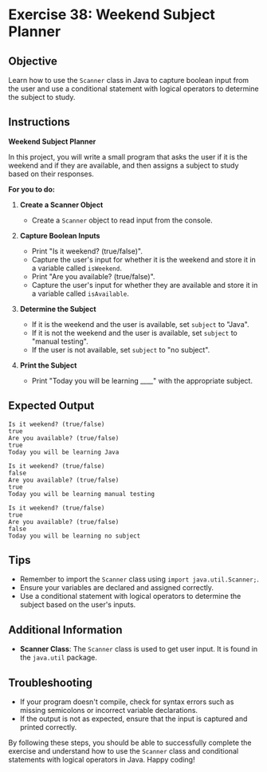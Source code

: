 # Exercise 38: Weekend Subject Planner

## Objective
Learn how to use the `Scanner` class in Java to capture boolean input from the user and use a conditional statement with logical operators to determine the subject to study.

## Instructions

**Weekend Subject Planner**

In this project, you will write a small program that asks the user if it is the weekend and if they are available, and then assigns a subject to study based on their responses.

**For you to do:**

1. **Create a Scanner Object**
   - Create a `Scanner` object to read input from the console.

2. **Capture Boolean Inputs**
   - Print "Is it weekend? (true/false)".
   - Capture the user's input for whether it is the weekend and store it in a variable called `isWeekend`.
   - Print "Are you available? (true/false)".
   - Capture the user's input for whether they are available and store it in a variable called `isAvailable`.

3. **Determine the Subject**
   - If it is the weekend and the user is available, set `subject` to "Java".
   - If it is not the weekend and the user is available, set `subject` to "manual testing".
   - If the user is not available, set `subject` to "no subject".

4. **Print the Subject**
   - Print "Today you will be learning ____" with the appropriate subject.

## Expected Output
```
Is it weekend? (true/false)
true
Are you available? (true/false)
true
Today you will be learning Java
```

```
Is it weekend? (true/false)
false
Are you available? (true/false)
true
Today you will be learning manual testing
```

```
Is it weekend? (true/false)
true
Are you available? (true/false)
false
Today you will be learning no subject
```

## Tips
- Remember to import the `Scanner` class using `import java.util.Scanner;`.
- Ensure your variables are declared and assigned correctly.
- Use a conditional statement with logical operators to determine the subject based on the user's inputs.

## Additional Information
- **Scanner Class**: The `Scanner` class is used to get user input. It is found in the `java.util` package.

## Troubleshooting
- If your program doesn't compile, check for syntax errors such as missing semicolons or incorrect variable declarations.
- If the output is not as expected, ensure that the input is captured and printed correctly.

By following these steps, you should be able to successfully complete the exercise and understand how to use the `Scanner` class and conditional statements with logical operators in Java. Happy coding!